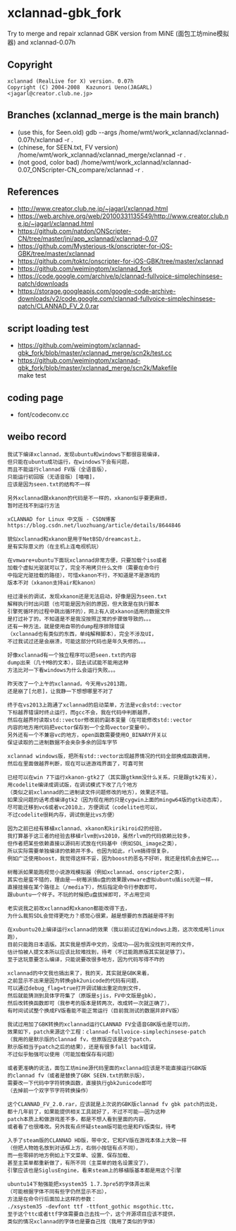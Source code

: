 # xclannad-gbk_fork
Try to merge and repair xclannad GBK version from MiNE (面包工坊mine模拟器) and xclannad-0.07h

## Copyright  
```
xclannad (RealLive for X) version. 0.07h
Copyright (C) 2004-2008  Kazunori Ueno(JAGARL)
<jagarl@creator.club.ne.jp> 
```

## Branches (xclannad_merge is the main branch)      
* (use this, for Seen.old) gdb --args /home/wmt/work_xclannad/xclannad-0.07h/xclannad -r .  
* (chinese, for SEEN.txt, FV version) /home/wmt/work_xclannad/xclannad_merge/xclannad -r .  
* (not good, color bad) /home/wmt/work_xclannad/xclannad-0.07_ONScripter-CN_compare/xclannad -r .  

## References  
* http://www.creator.club.ne.jp/~jagarl/xclannad.html
* https://web.archive.org/web/20100331135549/http://www.creator.club.ne.jp/~jagarl/xclannad.html
* https://github.com/natdon/ONScripter-CN/tree/master/jni/app_xclannad/xclannad-0.07
* https://github.com/Mysterious-tk/onscripter-for-iOS-GBK/tree/master/xclannad  
* https://github.com/toktc/onscripter-for-iOS-GBK/tree/master/xclannad
* https://github.com/weimingtom/xclannad_fork
* https://code.google.com/archive/p/clannad-fullvoice-simplechinsese-patch/downloads
* https://storage.googleapis.com/google-code-archive-downloads/v2/code.google.com/clannad-fullvoice-simplechinsese-patch/CLANNAD_FV_2.0.rar  

## script loading test  
* https://github.com/weimingtom/xclannad-gbk_fork/blob/master/xclannad_merge/scn2k/test.cc  
* https://github.com/weimingtom/xclannad-gbk_fork/blob/master/xclannad_merge/scn2k/Makefile  
make test  

## coding page  
* font/codeconv.cc  

## weibo record  
```
我试下编译xclannad，发现ubuntu和windows下都很容易编译，
但只能在ubuntu成功运行，在windows下会有问题，
而且不能运行clannad FV版（全语音版），
只能运行初回版（无语音版）[喵喵]，
应该是因为seen.txt的结构不一样 ​​​

另外xclannad跟xkanon的代码是不一样的，xkanon似乎要更麻烦，
暂时还找不到运行方法 ​​​

xCLANNAD for Linux 中文版 - CSDN博客
https://blog.csdn.net/luozhuang/article/details/8644846  

貌似xclannad和xkanon是用于NetBSD/dreamcast上，
是有实际意义的（在主机上连电视机玩） ​​​

在vmware+ubuntu下面玩xclannad非常方便，只要加载个iso或者
加载个虚拟光驱就可以了，完全不用拷贝什么文件（需要在命令行
中指定光驱挂载的路径），可惜xkanon不行，不知道是不是游戏的
版本不对（xkanon支持air和kanon）

经过漫长的调试，发现xkanon还是无法启动，好像是因为seen.txt
解释执行时出问题（也可能是因为别的原因，但大致是在执行脚本
引擎死循环的过程中跳出循环的），网上有人说xkanon适用的数据文件
是打过补丁的，不知道是不是我没按照正常的步骤做导致的。。。
还有一种方法，就是使用自带的dump程序排除错误
（xclannad也有类似的东西，单纯解释脚本），完全不涉及UI，
不过我试过还是会崩溃，可能这部分代码也是年久失修的。。。

好像xclannad有一个独立程序可以把seen.txt的内容
dump出来（几十MB的文本），回去试试能不能用这种
方法比对一下看windows为什么会运行失败。。。

昨天改了一个上午的xclannad，今天用vs2013跑，
还是崩了[允悲]，让我静一下想想哪里不对了 ​​​

终于在vs2013上跑通了xclannad的启动菜单，方法是vc会std::vector
下标越界错误时终止运行，而gcc不会，我在代码中判断越界，
然后在越界时读取std::vector修改前的副本变量（在可能修改std::vector
内容的地方用代码把vector保存到一个全局vector变量中）。
另外还有一个不兼容vc的地方，open函数需要使用O_BINARY开关以
保证读取的二进制数据不会夹杂多余的回车字节

xclannad windows版，把所有std::vector出现越界情况的代码全部换成函数调用，
然后在里面做越界判断，现在可以进游戏界面了，可喜可贺

已经可以在win 7下运行xkanon-gtk2了（其实跟gtkmm没什么关系，只是跟gtk2有关），
用codelite编译成调试版，在调试模式下改了几个地方
（类似之前xclannad的二进制读文件问题修改的地方），效果还不错。
如果没问题的话考虑编译gtk2（因为现在用的只是cygwin上面的mingw64版的gtk动态库），
尽可能迁移到vc6或者vc2010上，方便调试（codelite也可以，
不过codelite很耗内存，调试倒是比vs方便）

因为之前已经有移植xclannad、xkanon和kirikiroid2的经验，
我打算基于这三者的经验去移植rlvm到vs2010，虽然rlvm的代码依赖比较多，
但作者把某些依赖直接以源码形式放在代码基中（例如SDL_image之类），
所以实际需要单独编译的依赖并不多。也因为如此，rlvm搞得很复杂，
例如广泛使用boost，我觉得这样不妥，因为boost的恶名不好听，我还是找机会去掉它。。。

树莓派如果能跑视觉小说游戏模拟器（例如xclannad、onscripter之类），
其实也是蛮不错的，理由是——树莓派插u盘的效果跟vmware虚拟ubuntu插iso光驱一样，
直接挂接在某个路径上（/media下），然后指定命令行参数即可，
跟ubuntu一个样子。不玩的时候把u盘拔掉即可，不占用空间 

老实说我之前改xclannad和xkanon都能改得下去，
为什么裁剪SDL会觉得更吃力？感觉心很累，越是想要的东西越是得不到 ​​​

在xubuntu20上编译运行xclannad的效果（我以前试过在Windows上跑，这次改成用linux跑），
目前只能跑日本语版。其实我是想弄中文的，没成功——因为我没找到可用的文件，
估计怕被人提文本所以应该比较难找到，待考（不过能跑原版其实就足够了）。
至于这玩意要怎么编译，只能说要改很多地方，因为代码写得不咋的

xclannad的中文我也搞出来了，我的天，其实就是GBK来着，
之前显示不出来是因为转换gbk2unicode的代码有问题，
可以通过debug_flag=true打开调试输出重定向到文件，
然后就能猜测到具体字符集了（原版是sjis，FV中文版是gbk），
然后改转换函数即可（我参考的版本是转两次，改成转一次就正确了），
有时间试试整个换成FV版看能不能正常运行（目前我测试的数据并非FV版）

我试过用加了GBK转换的xclannad运行CLANNAD FV全语音GBK版也是可以的，
效果如下，patch来源这个工程：clannad-fullvoice-simplechinsese-patch
（我用的是默示版的clannad fv，但原版应该是这个patch，
默示版相当于patch之后的结果），还是有很多fall back错误，
不过似乎勉强可以使用（可能加载保存有问题）

或者更准确的说法，面包工坊mine源代码里面的xclannad应该是不能直接运行GBK版
的clannad fv（或者是替换了GBK SEEN.txt的默示版），
需要改一下代码中字符转换函数，直接执行gbk2unicode即可
（去掉前一个双字节字符转换操作） ​​​

这个CLANNAD_FV_2.0.rar，应该就是上次说的GBK版clannad fv gbk patch的出处，
都十几年前了，如果能提供相关工具就好了，不过不可能——因为这种
patch本质上和做游戏差不多，都是不想人看到里面的内容，
或者看了也很难改。另外我有点怀疑steam版可能也是和FV版类似，待考 

入手了steam版的CLANNAD HD版，带中文，它和FV版在游戏本体上大致一样
（但把人物姓名放到对话框上方，右侧小按钮有点不同），
而一些零碎的地方例如上下文菜单、设置、保存加载、
甚至主菜单都重新做了，有所不同（主菜单的姓名设置没了），
引擎应该也是SiglusEngine，看来steam上的移植版基本都是用这个引擎

ubuntu14下勉强能把xsystem35 1.7.3pre5的字体弄出来
（可能根据字体不同有些字仍然显示不出），
方法是在命令行后面加上这样的参数：
./xsystem35 -devfont ttf -ttfont_gothic msgothic.ttc，
至于这个ttc或者ttf字体需要自己去找一个，这个开源项目应该不提供，
类似的情况xclannad的字体也是要自己找（我用了类似的字体）
```

